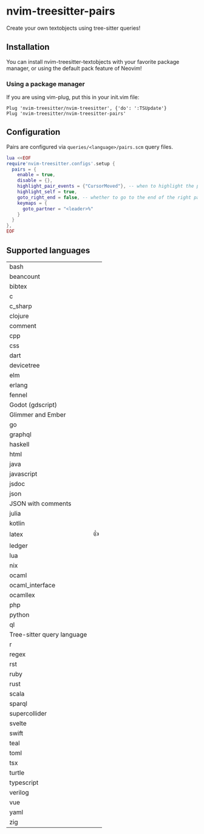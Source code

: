 # nvim-treesitter-pairs

Create your own textobjects using tree-sitter queries!

## Installation

You can install nvim-treesitter-textobjects with your favorite package manager, or using the default pack feature of Neovim!

### Using a package manager

If you are using vim-plug, put this in your init.vim file:

```vim
Plug 'nvim-treesitter/nvim-treesitter', {'do': ':TSUpdate'}
Plug 'nvim-treesitter/nvim-treesitter-pairs'
```

## Configuration

Pairs are configured via `queries/<language>/pairs.scm` query files.

```lua
lua <<EOF
require'nvim-treesitter.configs'.setup {
  pairs = {
    enable = true,
    disable = {},
    highlight_pair_events = {"CursorMoved"}, -- when to highlight the pairs, use {} to deactivate highlighting
    highlight_self = true,
    goto_right_end = false, -- whether to go to the end of the right partner or the beginning
    keymaps = {
      goto_partner = "<leader>%"
    }
  }
},
EOF
```

## Supported languages

<!--textobjectinfo-->
<table>
<tr>
<td>bash</td><td> </td> </tr>
<tr>
<td>beancount</td><td> </td> </tr>
<tr>
<td>bibtex</td><td> </td> </tr>
<tr>
<td>c</td><td> </td> </tr>
<tr>
<td>c_sharp</td><td> </td> </tr>
<tr>
<td>clojure</td><td> </td> </tr>
<tr>
<td>comment</td><td> </td> </tr>
<tr>
<td>cpp</td><td> </td> </tr>
<tr>
<td>css</td><td> </td> </tr>
<tr>
<td>dart</td><td> </td> </tr>
<tr>
<td>devicetree</td><td> </td> </tr>
<tr>
<td>elm</td><td> </td> </tr>
<tr>
<td>erlang</td><td> </td> </tr>
<tr>
<td>fennel</td><td> </td> </tr>
<tr>
<td>Godot (gdscript)</td><td> </td> </tr>
<tr>
<td>Glimmer and Ember</td><td> </td> </tr>
<tr>
<td>go</td><td> </td> </tr>
<tr>
<td>graphql</td><td> </td> </tr>
<tr>
<td>haskell</td><td> </td> </tr>
<tr>
<td>html</td><td> </td> </tr>
<tr>
<td>java</td><td> </td> </tr>
<tr>
<td>javascript</td><td> </td> </tr>
<tr>
<td>jsdoc</td><td> </td> </tr>
<tr>
<td>json</td><td> </td> </tr>
<tr>
<td>JSON with comments</td><td> </td> </tr>
<tr>
<td>julia</td><td> </td> </tr>
<tr>
<td>kotlin</td><td> </td> </tr>
<tr>
<td>latex</td><td>👍</td> </tr>
<tr>
<td>ledger</td><td> </td> </tr>
<tr>
<td>lua</td><td> </td> </tr>
<tr>
<td>nix</td><td> </td> </tr>
<tr>
<td>ocaml</td><td> </td> </tr>
<tr>
<td>ocaml_interface</td><td> </td> </tr>
<tr>
<td>ocamllex</td><td> </td> </tr>
<tr>
<td>php</td><td> </td> </tr>
<tr>
<td>python</td><td> </td> </tr>
<tr>
<td>ql</td><td> </td> </tr>
<tr>
<td>Tree-sitter query language</td><td> </td> </tr>
<tr>
<td>r</td><td> </td> </tr>
<tr>
<td>regex</td><td> </td> </tr>
<tr>
<td>rst</td><td> </td> </tr>
<tr>
<td>ruby</td><td> </td> </tr>
<tr>
<td>rust</td><td> </td> </tr>
<tr>
<td>scala</td><td> </td> </tr>
<tr>
<td>sparql</td><td> </td> </tr>
<tr>
<td>supercollider</td><td> </td> </tr>
<tr>
<td>svelte</td><td> </td> </tr>
<tr>
<td>swift</td><td> </td> </tr>
<tr>
<td>teal</td><td> </td> </tr>
<tr>
<td>toml</td><td> </td> </tr>
<tr>
<td>tsx</td><td> </td> </tr>
<tr>
<td>turtle</td><td> </td> </tr>
<tr>
<td>typescript</td><td> </td> </tr>
<tr>
<td>verilog</td><td> </td> </tr>
<tr>
<td>vue</td><td> </td> </tr>
<tr>
<td>yaml</td><td> </td> </tr>
<tr>
<td>zig</td><td> </td> </tr>
</table>
<!--textobjectinfo-->
